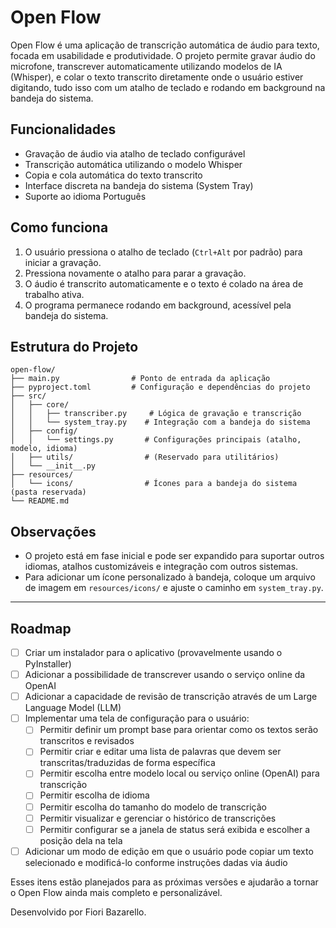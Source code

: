 # Open Flow

Open Flow é uma aplicação de transcrição automática de áudio para texto, focada em usabilidade e produtividade. O projeto permite gravar áudio do microfone, transcrever automaticamente utilizando modelos de IA (Whisper), e colar o texto transcrito diretamente onde o usuário estiver digitando, tudo isso com um atalho de teclado e rodando em background na bandeja do sistema.

## Funcionalidades
- Gravação de áudio via atalho de teclado configurável
- Transcrição automática utilizando o modelo Whisper
- Copia e cola automática do texto transcrito
- Interface discreta na bandeja do sistema (System Tray)
- Suporte ao idioma Português

## Como funciona
1. O usuário pressiona o atalho de teclado (`Ctrl+Alt` por padrão) para iniciar a gravação.
2. Pressiona novamente o atalho para parar a gravação.
3. O áudio é transcrito automaticamente e o texto é colado na área de trabalho ativa.
4. O programa permanece rodando em background, acessível pela bandeja do sistema.

## Estrutura do Projeto
```
open-flow/
├── main.py                # Ponto de entrada da aplicação
├── pyproject.toml         # Configuração e dependências do projeto
├── src/
│   ├── core/
│   │   ├── transcriber.py     # Lógica de gravação e transcrição
│   │   └── system_tray.py    # Integração com a bandeja do sistema
│   ├── config/
│   │   └── settings.py       # Configurações principais (atalho, modelo, idioma)
│   ├── utils/                # (Reservado para utilitários)
│   └── __init__.py
├── resources/
│   └── icons/                # Ícones para a bandeja do sistema (pasta reservada)
└── README.md
```

## Observações
- O projeto está em fase inicial e pode ser expandido para suportar outros idiomas, atalhos customizáveis e integração com outros sistemas.
- Para adicionar um ícone personalizado à bandeja, coloque um arquivo de imagem em `resources/icons/` e ajuste o caminho em `system_tray.py`.

---

## Roadmap

- [ ] Criar um instalador para o aplicativo (provavelmente usando o PyInstaller)
- [ ] Adicionar a possibilidade de transcrever usando o serviço online da OpenAI
- [ ] Adicionar a capacidade de revisão de transcrição através de um Large Language Model (LLM)
- [ ] Implementar uma tela de configuração para o usuário:
  - [ ] Permitir definir um prompt base para orientar como os textos serão transcritos e revisados
  - [ ] Permitir criar e editar uma lista de palavras que devem ser transcritas/traduzidas de forma específica
  - [ ] Permitir escolha entre modelo local ou serviço online (OpenAI) para transcrição
  - [ ] Permitir escolha de idioma
  - [ ] Permitir escolha do tamanho do modelo de transcrição
  - [ ] Permitir visualizar e gerenciar o histórico de transcrições
  - [ ] Permitir configurar se a janela de status será exibida e escolher a posição dela na tela
- [ ] Adicionar um modo de edição em que o usuário pode copiar um texto selecionado e modificá-lo conforme instruções dadas via áudio

Esses itens estão planejados para as próximas versões e ajudarão a tornar o Open Flow ainda mais completo e personalizável.

Desenvolvido por Fiori Bazarello.
